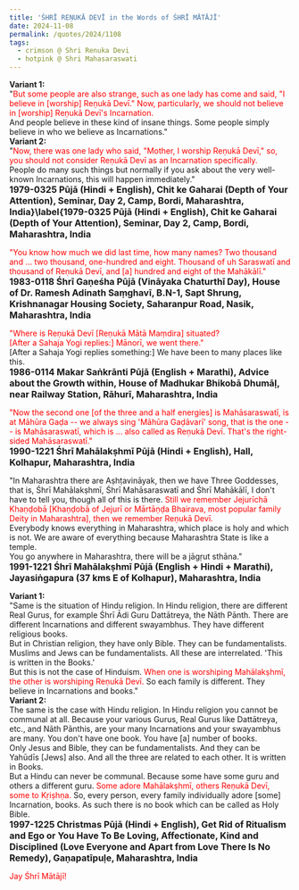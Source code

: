 ```yaml
---
title: 'ŚHRĪ REṆUKĀ DEVĪ in the Words of ŚHRĪ MĀTĀJĪ'
date: 2024-11-08
permalink: /quotes/2024/1108
tags:
  - crimson @ Shri Renuka Devi
  - hotpink @ Shri Mahasaraswati  
---
```


<div class="para-divider"></div>

<p>
<b>Variant 1:</b><br>
"<font color="red">But some people are also strange, such as one lady has come and said, "I believe in [worship] Reṇukā Devī." Now, particularly, we should not believe in [worship] Reṇukā Devī's Incarnation.</font><br>
And people believe in these kind of insane things. Some people simply believe in who we believe as Incarnations."<br>
<b>Variant 2:</b><br>
"<font color="red">Now, there was one lady who said, "Mother, I worship Reṇukā Devī," so, you should not consider Reṇukā Devī as an Incarnation specifically.</font><br>
People do many such things but normally if you ask about the very well-known Incarnations, this will happen immediately."<br>
<font size="+0"><b>1979-0325 Pūjā (Hindi + English), Chit ke Gaharai (Depth of Your Attention), Seminar, Day 2, Camp, Bordi, Maharashtra, India}\label{1979-0325 Pūjā (Hindi + English), Chit ke Gaharai (Depth of Your Attention), Seminar, Day 2, Camp, Bordi, Maharashtra, India</b></font>
</p>

<div class="para-divider"></div>

<p>
<font color="red">"You know how much we did last time, how many names? Two thousand and ... two thousand, one-hundred and eight. Thousand of uh Saraswatī and thousand of Reṇukā Devī, and [a] hundred and eight of the Mahākālī."</font><br>
<font size="+0"><b>1983-0118 Śhrī Gaṇeśha Pūjā (Vināyaka Chaturthī Day), House of Dr. Ramesh Adinath Saṃghavī, B.N-1, Sapt Shrung, Krishnanagar Housing Society, Saharanpur Road, Nasik, Maharashtra, India</b></font>
</p>

<div class="para-divider"></div>

<p>
<font color="red">"Where is Reṇukā Devī [Reṇukā Mātā Maṃdira] situated?<br>
[After a Sahaja Yogi replies:] Mānorī, we went there."</font><br>
[After a Sahaja Yogi replies something:] We have been to many places like this.<br>
<font size="+0"><b>1986-0114 Makar Saṅkrānti Pūjā (English + Marathi), Advice about the Growth within, House of Madhukar Bhikobā Dhumāḷ, near Railway Station, Rāhurī, Maharashtra, India</b></font>
</p>

<div class="para-divider"></div>

<p>
<font color="red">"Now the second one [of the three and a half energies] is Mahāsaraswatī, is at Māhūra Gaḍa -- we always sing 'Māhūra Gaḍāvarī' song, that is the one -- is Mahāsaraswatī, which is ... also called as Reṇukā Devī. That's the right-sided Mahāsaraswatī."</font><br>
<font size="+0"><b>1990-1221 Śhrī Mahālakṣhmī Pūjā (Hindi + English), Hall, Kolhapur, Maharashtra, India</b></font>
</p>

<div class="para-divider"></div>

<p>
"In Maharashtra there are Aṣhṭavināyak, then we have Three Goddesses, that is, Śhrī Mahālakṣhmī, Śhrī Mahāsaraswatī and Śhrī Mahākālī, I don't have to tell you, though all of this is there. <font color="red">Still we remember Jejurīchā Khaṇḍobā [Khaṇḍobā of Jejurī or Mārtāṇḍa Bhairava, most popular family Deity in Maharashtra], then we remember Reṇukā Devī.</font><br>
Everybody knows everything in Maharashtra, which place is holy and which is not. We are aware of everything because Maharashtra State is like a temple.<br>
You go anywhere in Maharashtra, there will be a jāgṛut sthāna."<br>
<font size="+0"><b>1991-1221 Śhrī Mahālakṣhmī Pūjā (English + Hindi + Marathi), Jayasiṅgapura (37 kms E of Kolhapur), Maharashtra, India</b></font>
</p>

<div class="para-divider"></div>

<p>
<b>Variant 1:</b><br>
"Same is the situation of Hindu religion. In Hindu religion, there are different Real Gurus, for example Śhrī Ādi Guru Dattātreya, the Nāth Pānth. There are different Incarnations and different swayambhus. They have different religious books.<br>
But in Christian religion, they have only Bible. They can be fundamentalists. Muslims and Jews can be fundamentalists. All these are interrelated. 'This is written in the Books.'<br>
But this is not the case of Hinduism. <font color="red">When one is worshiping Mahālakṣhmī, the other is worshiping Reṇukā Devī.</font> So each family is different. They believe in Incarnations and books."<br>
<b>Variant 2:</b><br>
The same is the case with Hindu religion. In Hindu religion you cannot be communal at all. Because your various Gurus, Real Gurus like Dattātreya, etc., and Nāth Pānthis, are your many Incarnations and your swayambhus are many. You don't have one book. You have [a] number of books.<br>
Only Jesus and Bible, they can be fundamentalists. And they can be Yahūdīs [Jews] also. And all the three are related to each other. It is written in Books.<br>
But a Hindu can never be communal. Because some have some guru and others a different guru. <font color="red">Some adore Mahālakṣhmī, others Reṇukā Devī, some to Kṛiṣhṇa.</font> So, every person, every family individually adore [some] Incarnation, books. As such there is no book which can be called as Holy Bible.<br>
<font size="+0"><b>1997-1225 Christmas Pūjā (Hindi + English), Get Rid of Ritualism and Ego or You Have To Be Loving, Affectionate, Kind and Disciplined (Love Everyone and Apart from Love There Is No Remedy), Gaṇapatīpuḷe, Maharashtra, India</b></font>
</p>

<div class="para-divider"></div>

<p style="color:red;">Jay Śhrī Mātājī!<br></p>
